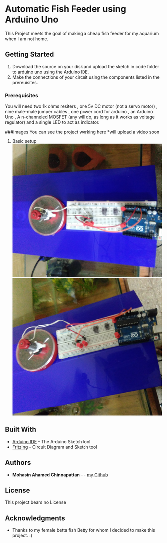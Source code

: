 # Automatic Fish Feeder using Arduino Uno

This Project meets the goal of making a cheap fish feeder for my aquarium when I am not home.

## Getting Started

1. Download the source on your disk and upload the sketch in code folder to arduino uno using the Arduino IDE.
2. Make the connections of your circuit using the components listed in the prereuisites.


### Prerequisites

You will need two 1k ohms resiters , one 5v DC motor (not a servo motor) , nine male-male jumper cables , one power cord for arduino , an Arduino Uno , A n-channeled MOSFET (any will do, as long as it works as voltage regulator) and a single LED to act as indicator.


###Images
You can see the project working here 
*will upload a video soon 
1. Basic setup
![Completed project Image](https://raw.githubusercontent.com/mohsin52/Automatic-Fish-Feeder-using-Arduino-Uno/master/Images/1.jpg)
![Completed project Image 2](https://raw.githubusercontent.com/mohsin52/Automatic-Fish-Feeder-using-Arduino-Uno/master/Images/2.jpg)



## Built With

* [Arduino IDE](https://www.arduino.cc/en/Main/Software) - The Arduino Sketch tool
* [Fritzing](http://fritzing.org/home/) - Circuit Diagram and Sketch tool


## Authors

* **Mohasin Ahamed Chinnapattan** -  - [my Github](https://github.com/mohsin52)

## License
This project bears no License

## Acknowledgments

* Thanks to my female betta fish Betty for whom I decided to make this project. :)
